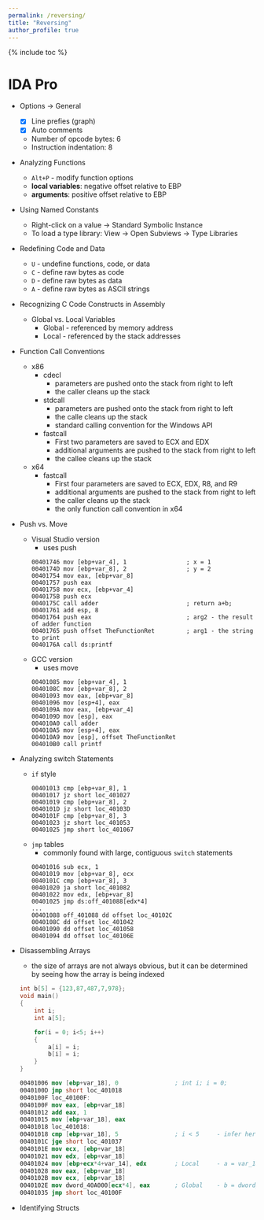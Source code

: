```yaml
---
permalink: /reversing/
title: "Reversing"
author_profile: true
---
```


{% include toc %}

# IDA Pro
- Options -> General
    - [x] Line prefies (graph)
    - [x] Auto comments
    - Number of opcode bytes: 6
    - Instruction indentation: 8

- Analyzing Functions
    - `Alt+P` - modify function options
    - **local variables**: negative offset relative to EBP
    - **arguments**: positive offset relative to EBP

- Using Named Constants
    - Right-click on a value -> Standard Symbolic Instance
    - To load a type library: View -> Open Subviews -> Type Libraries

- Redefining Code and Data
    - `U` - undefine functions, code, or data
    - `C` - define raw bytes as code
    - `D` - define raw bytes as data
    - `A` - define raw bytes as ASCII strings

- Recognizing C Code Constructs in Assembly
    - Global vs. Local Variables
        - Global - referenced by memory address
        - Local  - referenced by the stack addresses

- Function Call Conventions
    - x86
        - cdecl
            - parameters are pushed onto the stack from right to left
            - the caller cleans up the stack
        - stdcall
            - parameters are pushed onto the stack from right to left
            - the calle cleans up the stack
            - standard calling convention for the Windows API
        - fastcall
            - First two parameters are saved to ECX and EDX
            - additional arguments are pushed to the stack from right to left
            - the callee cleans up the stack
    - x64
        - fastcall
            - First four parameters are saved to ECX, EDX, R8, and R9
            - additional arguments are pushed to the stack from right to left
            - the caller cleans up the stack
            - the only function call convention in x64

- Push vs. Move
    - Visual Studio version
        - uses push
        ```
        00401746 mov [ebp+var_4], 1                 ; x = 1
        0040174D mov [ebp+var_8], 2                 ; y = 2
        00401754 mov eax, [ebp+var_8]
        00401757 push eax
        00401758 mov ecx, [ebp+var_4]
        0040175B push ecx
        0040175C call adder                         ; return a+b;
        00401761 add esp, 8
        00401764 push eax                           ; arg2 - the result of adder function
        00401765 push offset TheFunctionRet         ; arg1 - the string to print
        0040176A call ds:printf
        ```
    - GCC version
        - uses move
        ```
        00401085 mov [ebp+var_4], 1
        0040108C mov [ebp+var_8], 2
        00401093 mov eax, [ebp+var_8]
        00401096 mov [esp+4], eax
        0040109A mov eax, [ebp+var_4]
        0040109D mov [esp], eax
        004010A0 call adder
        004010A5 mov [esp+4], eax
        004010A9 mov [esp], offset TheFunctionRet
        004010B0 call printf
        ```

- Analyzing switch Statements
    - `if` style
        ```
        00401013 cmp [ebp+var_8], 1
        00401017 jz short loc_401027
        00401019 cmp [ebp+var_8], 2
        0040101D jz short loc_40103D
        0040101F cmp [ebp+var_8], 3
        00401023 jz short loc_401053
        00401025 jmp short loc_401067
        ```
    - `jmp` tables
        - commonly found with large, contiguous `switch` statements
        ```
        00401016 sub ecx, 1
        00401019 mov [ebp+var_8], ecx
        0040101C cmp [ebp+var_8], 3
        00401020 ja short loc_401082
        00401022 mov edx, [ebp+var_8]
        00401025 jmp ds:off_401088[edx*4]
        ...
        00401088 off_401088 dd offset loc_40102C
        0040108C dd offset loc_401042
        00401090 dd offset loc_401058
        00401094 dd offset loc_40106E
        ```

- Disassembling Arrays
    - the size of arrays are not always obvious, but it can be determined by seeing how the array is being indexed
    ```c
    int b[5] = {123,87,487,7,978};
    void main()
    {
        int i;
        int a[5];

        for(i = 0; i<5; i++)
        {
            a[i] = i;
            b[i] = i;
        }
    }
    ```
    ```nasm
    00401006 mov [ebp+var_18], 0                ; int i; i = 0;
    0040100D jmp short loc_401018
    0040100F loc_40100F:
    0040100F mov eax, [ebp+var_18]
    00401012 add eax, 1
    00401015 mov [ebp+var_18], eax
    00401018 loc_401018:
    00401018 cmp [ebp+var_18], 5                ; i < 5     - infer here how many items in array
    0040101C jge short loc_401037
    0040101E mov ecx, [ebp+var_18]
    00401021 mov edx, [ebp+var_18]
    00401024 mov [ebp+ecx*4+var_14], edx        ; Local     - a = var_14
    00401028 mov eax, [ebp+var_18]
    0040102B mov ecx, [ebp+var_18]
    0040102E mov dword_40A000[ecx*4], eax       ; Global    - b = dword_40A000
    00401035 jmp short loc_40100F
    ```

- Identifying Structs